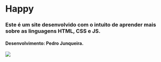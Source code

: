 # Happy
### **Este é um site desenvolvido com o intuito de aprender mais sobre as linguagens HTML, CSS e JS.**
#### Desenvolvimento: Pedro Junqueira.

![](https://i.imgur.com/zoLKq96.png[/img)

